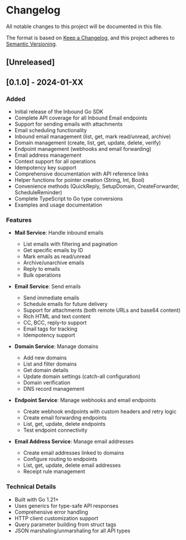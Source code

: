 # Changelog

All notable changes to this project will be documented in this file.

The format is based on [Keep a Changelog](https://keepachangelog.com/en/1.0.0/),
and this project adheres to [Semantic Versioning](https://semver.org/spec/v2.0.0.html).

## [Unreleased]

## [0.1.0] - 2024-01-XX

### Added
- Initial release of the Inbound Go SDK
- Complete API coverage for all Inbound Email endpoints
- Support for sending emails with attachments
- Email scheduling functionality
- Inbound email management (list, get, mark read/unread, archive)
- Domain management (create, list, get, update, delete, verify)
- Endpoint management (webhooks and email forwarding)
- Email address management
- Context support for all operations
- Idempotency key support
- Comprehensive documentation with API reference links
- Helper functions for pointer creation (String, Int, Bool)
- Convenience methods (QuickReply, SetupDomain, CreateForwarder, ScheduleReminder)
- Complete TypeScript to Go type conversions
- Examples and usage documentation

### Features
- **Mail Service**: Handle inbound emails
  - List emails with filtering and pagination
  - Get specific emails by ID
  - Mark emails as read/unread
  - Archive/unarchive emails
  - Reply to emails
  - Bulk operations
  
- **Email Service**: Send emails
  - Send immediate emails
  - Schedule emails for future delivery
  - Support for attachments (both remote URLs and base64 content)
  - Rich HTML and text content
  - CC, BCC, reply-to support
  - Email tags for tracking
  - Idempotency support
  
- **Domain Service**: Manage domains
  - Add new domains
  - List and filter domains
  - Get domain details
  - Update domain settings (catch-all configuration)
  - Domain verification
  - DNS record management
  
- **Endpoint Service**: Manage webhooks and email endpoints
  - Create webhook endpoints with custom headers and retry logic
  - Create email forwarding endpoints
  - List, get, update, delete endpoints
  - Test endpoint connectivity
  
- **Email Address Service**: Manage email addresses
  - Create email addresses linked to domains
  - Configure routing to endpoints
  - List, get, update, delete email addresses
  - Receipt rule management

### Technical Details
- Built with Go 1.21+
- Uses generics for type-safe API responses
- Comprehensive error handling
- HTTP client customization support
- Query parameter building from struct tags
- JSON marshaling/unmarshaling for all API types
